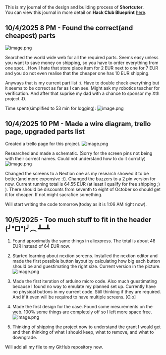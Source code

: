 <!--
  ===================    !!READ THIS NOTICE!!   ====================
  DO NOT edit this file manually. Your changes WILL BE OVERWRITTEN!
  This journal is auto generated and updated by Hack Club Blueprint.
  To edit this file, please edit your journal entries on Blueprint.
  ==================================================================
-->

This is my journal of the design and building process of **Shortcuter**.  
You can view this journal in more detail on **Hack Club Blueprint** [here](https://blueprint.hackclub.com/projects/155).


## 10/4/2025 8 PM - Found the correct(and cheapest) parts  

![image.png](https://blueprint.hackclub.com/user-attachments/blobs/redirect/eyJfcmFpbHMiOnsiZGF0YSI6Mzg2LCJwdXIiOiJibG9iX2lkIn19--e4dff967ebfd3eb01918bc3d14e960683eaf33b0/image.png)

Searched the world wide web for all the required parts. Seems easy unless you want to save money on shipping, so you have to order everything from one spot... How I hate that store place item for 2 EUR next to one for 7 EUR and you do not even realise that the cheaper one has 10 EUR shipping.

Anyways that is my current part list :/. Have to double check everything but it seems to be correct as far as I can see. Might ask my robotics teacher for verification. And after that suprise my dad with a chance to sponsor my Xth project :D.

Time spent(simplified to 53 min for logging):
![image.png](https://blueprint.hackclub.com/user-attachments/blobs/redirect/eyJfcmFpbHMiOnsiZGF0YSI6NDAwLCJwdXIiOiJibG9iX2lkIn19--215fd99e7b15172f1da96532ad773812d8c09d23/image.png)
  

## 10/4/2025 10 PM - Made a wire diagram, trello page, upgraded parts list  

Created a trello page for this project. ![image.png](https://blueprint.hackclub.com/user-attachments/blobs/redirect/eyJfcmFpbHMiOnsiZGF0YSI6NDI1LCJwdXIiOiJibG9iX2lkIn19--156a5eb7ffe51bad4f5621d9c8d3aa0075c83174/image.png)

Researched and made a schematic. (Sorry for the screen pins not being with their correct names. Could not understand how to do it corrctly) ![image.png](https://blueprint.hackclub.com/user-attachments/blobs/redirect/eyJfcmFpbHMiOnsiZGF0YSI6NDI2LCJwdXIiOiJibG9iX2lkIn19--83d2b2d6abf2946ea51e5c0485ca693ad59312ef/image.png)

Changed the screens to a Nextion one as my research showed it to be better(and more expensive :/). Changed the buzzers to a 2 pin version for now. Current running total is 64.55 EUR (at least I qualify for free shipping ;) ). There should be discounts from seventh to eight of October so should get it for cheaper. If not might sacrafice something.

Will start writing the code tomorrow(today as it is 1:06 AM right now).  

## 10/5/2025 - Too much stuff to fit in the header (╯°□°)╯︵ ┻━┻  

1. Found aproximatly the same things in aliexpress. The total is about 48 EUR instead of 64 EUR now.

2. Started learning about nextion screens. Installed the nextion editor and made the first possible button layout by calculating how big each button should be and guestimating the right size. Current version in the picture. ![image.png](https://blueprint.hackclub.com/user-attachments/blobs/redirect/eyJfcmFpbHMiOnsiZGF0YSI6NjIwLCJwdXIiOiJibG9iX2lkIn19--b84dd0c97f485932537b5a093b5888497d1b9008/image.png)

3. Made the first iteration of arduino micro code. Also much guestimating because I found no way to emulate my planned set up. Currently have no physical buttons in my current code. Still thinking if they are required. And if it even will be required to have multiple screens. [O.o]

4. Made the first design for the case. Found some mesurements on the web. 100% some things are completely off so I left more space free. ![image.png](https://blueprint.hackclub.com/user-attachments/blobs/redirect/eyJfcmFpbHMiOnsiZGF0YSI6NjIxLCJwdXIiOiJibG9iX2lkIn19--31cf77e3412748364c7beb13a1c18c3e79713d3d/image.png)

5. Thinking of shipping the project now to understand the grant I would get and then thinking of what I should keep, what to remove, and what to downgrade.


Will add all my file to my GitHub repository now.  

